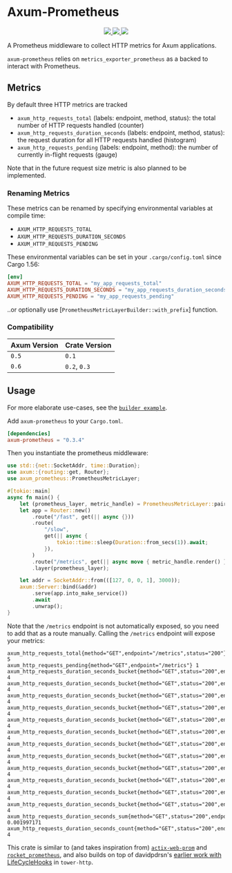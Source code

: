 # Axum-Prometheus

<div align="center">
<a href="https://github.com/ptrskay3/axum-prometheus/actions/workflows/base.yml">
<img src="https://github.com/ptrskay3/axum-prometheus/actions/workflows/base.yml/badge.svg" />
</a>
<a href="https://crates.io/crates/axum-prometheus">
<img src="https://img.shields.io/crates/v/axum-prometheus.svg" />
</a>
<a href="https://docs.rs/axum-prometheus">
<img src="https://docs.rs/axum-prometheus/badge.svg" />
</a>
</div>

A Prometheus middleware to collect HTTP metrics for Axum applications.

`axum-prometheus` relies on `metrics_exporter_prometheus` as a backed to interact with Prometheus.

## Metrics

By default three HTTP metrics are tracked

- `axum_http_requests_total` (labels: endpoint, method, status): the total number of HTTP requests handled (counter)
- `axum_http_requests_duration_seconds` (labels: endpoint, method, status): the request duration for all HTTP requests handled (histogram)
- `axum_http_requests_pending` (labels: endpoint, method): the number of currently in-flight requests (gauge)

Note that in the future request size metric is also planned to be implemented.

### Renaming Metrics

These metrics can be renamed by specifying environmental variables at compile time:

- `AXUM_HTTP_REQUESTS_TOTAL`
- `AXUM_HTTP_REQUESTS_DURATION_SECONDS`
- `AXUM_HTTP_REQUESTS_PENDING`

These environmental variables can be set in your `.cargo/config.toml` since Cargo 1.56:

```toml
[env]
AXUM_HTTP_REQUESTS_TOTAL = "my_app_requests_total"
AXUM_HTTP_REQUESTS_DURATION_SECONDS = "my_app_requests_duration_seconds"
AXUM_HTTP_REQUESTS_PENDING = "my_app_requests_pending"
```

..or optionally use [`PrometheusMetricLayerBuilder::with_prefix`] function.

### Compatibility

| Axum Version | Crate Version |
| ------------ | ------------- |
| `0.5`        | `0.1`         |
| `0.6`        | `0.2`, `0.3`  |

## Usage

For more elaborate use-cases, see the [`builder example`](examples/builder-example/).

Add `axum-prometheus` to your `Cargo.toml`.

```toml
[dependencies]
axum-prometheus = "0.3.4"
```

Then you instantiate the prometheus middleware:

```rust
use std::{net::SocketAddr, time::Duration};
use axum::{routing::get, Router};
use axum_prometheus::PrometheusMetricLayer;

#[tokio::main]
async fn main() {
    let (prometheus_layer, metric_handle) = PrometheusMetricLayer::pair();
    let app = Router::new()
        .route("/fast", get(|| async {}))
        .route(
            "/slow",
            get(|| async {
                tokio::time::sleep(Duration::from_secs(1)).await;
            }),
        )
        .route("/metrics", get(|| async move { metric_handle.render() }))
        .layer(prometheus_layer);

    let addr = SocketAddr::from(([127, 0, 0, 1], 3000));
    axum::Server::bind(&addr)
        .serve(app.into_make_service())
        .await
        .unwrap();
}
```

Note that the `/metrics` endpoint is not automatically exposed, so you need to add that as a route manually.
Calling the `/metrics` endpoint will expose your metrics:

```not_rust
axum_http_requests_total{method="GET",endpoint="/metrics",status="200"} 5
axum_http_requests_pending{method="GET",endpoint="/metrics"} 1
axum_http_requests_duration_seconds_bucket{method="GET",status="200",endpoint="/metrics",le="0.005"} 4
axum_http_requests_duration_seconds_bucket{method="GET",status="200",endpoint="/metrics",le="0.01"} 4
axum_http_requests_duration_seconds_bucket{method="GET",status="200",endpoint="/metrics",le="0.025"} 4
axum_http_requests_duration_seconds_bucket{method="GET",status="200",endpoint="/metrics",le="0.05"} 4
axum_http_requests_duration_seconds_bucket{method="GET",status="200",endpoint="/metrics",le="0.1"} 4
axum_http_requests_duration_seconds_bucket{method="GET",status="200",endpoint="/metrics",le="0.25"} 4
axum_http_requests_duration_seconds_bucket{method="GET",status="200",endpoint="/metrics",le="0.5"} 4
axum_http_requests_duration_seconds_bucket{method="GET",status="200",endpoint="/metrics",le="1"} 4
axum_http_requests_duration_seconds_bucket{method="GET",status="200",endpoint="/metrics",le="2.5"} 4
axum_http_requests_duration_seconds_bucket{method="GET",status="200",endpoint="/metrics",le="5"} 4
axum_http_requests_duration_seconds_bucket{method="GET",status="200",endpoint="/metrics",le="10"} 4
axum_http_requests_duration_seconds_bucket{method="GET",status="200",endpoint="/metrics",le="+Inf"} 4
axum_http_requests_duration_seconds_sum{method="GET",status="200",endpoint="/metrics"} 0.001997171
axum_http_requests_duration_seconds_count{method="GET",status="200",endpoint="/metrics"} 4
```

This crate is similar to (and takes inspiration from) [`actix-web-prom`](https://github.com/nlopes/actix-web-prom) and [`rocket_prometheus`](https://github.com/sd2k/rocket_prometheus),
and also builds on top of davidpdrsn's [earlier work with LifeCycleHooks](https://github.com/tower-rs/tower-http/pull/96) in `tower-http`.
